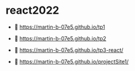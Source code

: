 # react2022
<!-- - 🌱 https://martin-b-07e5.github.io/ -->
- 🚀 https://martin-b-07e5.github.io/tp1
- 🚀 https://martin-b-07e5.github.io/tp2
- 👀 https://martin-b-07e5.github.io/tp3-react/

- 👀 https://martin-b-07e5.github.io/projectSite1/

<!-- - 👀 https://martin-b-07e5.github.io/me/ -->
